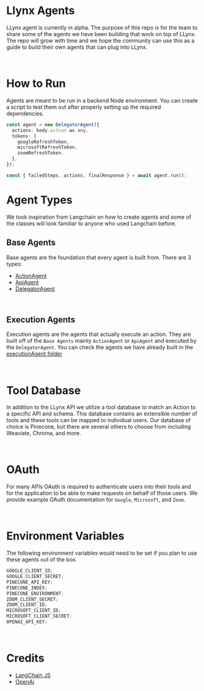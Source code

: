 # Llynx Agents

LLynx agent is currently in alpha. The purpose of this repo is for the team to share some of the agents we have been building that work on top of LLynx. The repo will grow with time and we hope the community can use this as a guide to build their own agents that can plug into LLynx.

</br>

# How to Run

Agents are meant to be run in a backend Node environment. You can create a script to test them out after properly setting up the required dependencies.

```ts
const agent = new DelegatorAgent({
  actions: body.action as any,
  tokens: {
    googleRefreshToken,
    microsoftRefreshToken,
    zoomRefreshToken,
  },
});

const { failedSteps, actions, finalResponse } = await agent.run();
```

# Agent Types

We took inspiration from Langchain on how to create agents and some of the classes will look familiar to anyone who used Langchain before.

## Base Agents

Base agents are the foundation that every agent is built from. There are 3 types:

- [ActionAgent](/agents/baseAgents/documentation/ActionAgent.md)
- [ApiAgent](/agents/baseAgents/documentation/ApiAgent.md)
- [DelegatorAgent](/agents/baseAgents/documentation/DelegatorAgent.md)

</br>

## Execution Agents

Execution agents are the agents that actually execute an action. They are built off of the `Base Agents` mainly `ActionAgent` or `ApiAgent` and executed by the `DelegatorAgent`. You can check the agents we have already built in the [executionAgent folder](/agents/executionAgents)

</br>

# Tool Database

In addition to the LLynx API we utilize a tool database to match an Action to a specific API and schema. This database contains an extensible number of tools and these tools can be mapped to individual users. Our database of choice is Pinecone, but there are several others to choose from including Weaviate, Chroma, and more. 

</br>

# OAuth

For many APIs OAuth is required to authenticate users into their tools and for the application to be able to make requests on behalf of those users. We provide example OAuth documentation for `Google`, `Microsoft`, and `Zoom`.

</br>

# Environment Variables

The following environment variables would need to be set if you plan to use these agents out of the box.

```js
GOOGLE_CLIENT_ID;
GOOGLE_CLIENT_SECRET;
PINECONE_API_KEY;
PINECONE_INDEX;
PINECONE_ENVIRONMENT;
ZOOM_CLIENT_SECRET;
ZOOM_CLIENT_ID;
MICROSOFT_CLIENT_ID;
MICROSOFT_CLIENT_SECRET;
OPENAI_API_KEY;
```

</br>

# Credits

- [LangChain JS](https://js.langchain.com/docs/getting-started/guide-llm)
- [OpenAi](https://github.com/openai/openai-node)
